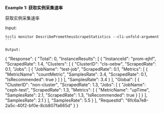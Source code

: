 **Example 1: 获取实例采集速率**

获取实例采集速率

Input: 

```
tccli monitor DescribePrometheusScrapeStatistics --cli-unfold-argument ```

Output: 
```
{
    "Response": {
        "Total": 0,
        "InstanceResults": [
            {
                "InstanceId": "prom-ejhf",
                "ScrapedRate": 1.4,
                "Clusters": [
                    {
                        "ClusterID": "cls-oebw",
                        "ScrapedRate": 0.1,
                        "Jobs": [
                            {
                                "JobName": "test-job",
                                "ScrapedRate": 0.1,
                                "Metrics": [
                                    {
                                        "MetricName": "countMetric",
                                        "SamplesRate": 3.4,
                                        "ScrapedRate": 0.1,
                                        "IsRecommended": true
                                    }
                                ]
                            }
                        ],
                        "SamplesRate": 3.4
                    }
                ],
                "Global": [
                    {
                        "ClusterID": "non-cluster",
                        "ScrapedRate": 1.3,
                        "Jobs": [
                            {
                                "JobName": "ceph-test",
                                "ScrapedRate": 1.3,
                                "Metrics": [
                                    {
                                        "MetricName": "upTime",
                                        "SamplesRate": 2.1,
                                        "ScrapedRate": 1.3,
                                        "IsRecommended": true
                                    }
                                ]
                            }
                        ],
                        "SamplesRate": 2.1
                    }
                ],
                "SamplesRate": 5.5
            }
        ],
        "RequestId": "6fc6a7e8-2a5c-40f2-bf0e-8cb807fa665d"
    }
}
```

